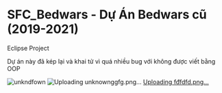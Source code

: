 # SFC_Bedwars - Dự Án Bedwars cũ (2019-2021)
Eclipse Project

Dự án này đã kép lại và khai tử vì quá nhiều bug với không được viết bằng OOP

![unkndfown](https://user-images.githubusercontent.com/58846067/236675023-21509a47-a889-4e00-92e6-6770a6b2f0dc.png)
![Uploading unknownggfg.png…]()
[Uploading fđfdfd.png…]()
